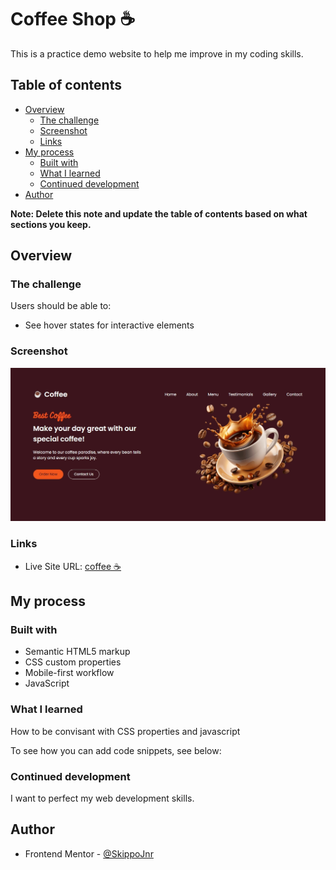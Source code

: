 # Coffee Shop ☕

This is a practice demo website to help me improve in my coding skills.


## Table of contents

- [Overview](#overview)
  - [The challenge](#the-challenge)
  - [Screenshot](#screenshot)
  - [Links](#links)
- [My process](#my-process)
  - [Built with](#built-with)
  - [What I learned](#what-i-learned)
  - [Continued development](#continued-development)
- [Author](#author)


**Note: Delete this note and update the table of contents based on what sections you keep.**

## Overview

### The challenge

Users should be able to:

- See hover states for interactive elements

### Screenshot

![Home Page](https://github.com/Skippo-Jnr/coffee/blob/0a6b7b6363323580641391791b132e169ccd3c39/screenshots/homepage.jpeg)


### Links

- Live Site URL: [coffee ☕](https://skippo-jnr.github.io/coffee/)

## My process

### Built with

- Semantic HTML5 markup
- CSS custom properties
- Mobile-first workflow
- JavaScript


### What I learned

How to be convisant with CSS properties and javascript 

To see how you can add code snippets, see below:


### Continued development

I want to perfect my web development skills.


## Author

- Frontend Mentor - [@SkippoJnr](https://www.frontendmentor.io/profile/Skippojnr)

